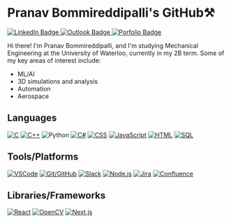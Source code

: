 
# Pranav Bommireddipalli's GitHub⚒

<div id="badges">
  <a href="https://www.linkedin.com/in/pranavbommi/">
    <img src="https://img.shields.io/badge/LinkedIn-darkblue?style=for-the-badge&logo=linkedin&logoColor=white" alt="LinkedIn Badge"/>
  </a>
  <a href="mailto:pbommire@uwaterloo.ca">
    <img src="https://img.shields.io/badge/outlook-blue?style=for-the-badge&logo=microsoft outlook&logoColor=white" alt="Outlook Badge"/>
  </a>  
  <a href="https://www.pranavbommi.com" target="_blank">
    <img src="https://img.shields.io/badge/My Portfolio-red?style=for-the-badge&logo=webmoney&logoColor=white" alt="Porfolio Badge"/>
  </a>  
<div/>
  
Hi there! I'm Pranav Bommireddipalli, and I'm studying Mechanical Engineering at the University of Waterloo, currently in my 2B term. 
Some of my key areas of interest include:
- ML/AI
- 3D simulations and analysis
- Automation
- Aerospace

## Languages

[![C](https://img.shields.io/badge/C-blue?style=for-the-badge&logo=c)](https://en.wikipedia.org/wiki/C_(programming_language))
[![C++](https://img.shields.io/badge/C%2B%2B-yellow?style=for-the-badge&logo=c%2B%2B)](https://en.wikipedia.org/wiki/C%2B%2B)
![Python](https://img.shields.io/badge/python-3670A0?style=for-the-badge&logo=python&logoColor=ffdd54)
[![C#](https://img.shields.io/badge/C%23-green?style=for-the-badge&logo=c-sharp)](https://docs.microsoft.com/en-us/dotnet/csharp/)
[![CSS](https://img.shields.io/badge/CSS-purple?style=for-the-badge&logo=css3)](https://developer.mozilla.org/en-US/docs/Web/CSS)
[![JavaScript](https://img.shields.io/badge/JavaScript-yellow?style=for-the-badge&logo=javascript)](https://developer.mozilla.org/en-US/docs/Web/JavaScript)
[![HTML](https://img.shields.io/badge/HTML-orange?style=for-the-badge&logo=html5)](https://developer.mozilla.org/en-US/docs/Web/HTML)
[![SQL](https://img.shields.io/badge/SQL-blueviolet?style=for-the-badge&logo=postgresql)](https://www.postgresql.org/)

## Tools/Platforms

[![VSCode](https://img.shields.io/badge/VSCode-blue?style=for-the-badge&logo=visual-studio-code)](https://code.visualstudio.com/)
[![Git/GitHub](https://img.shields.io/badge/Git%2FGitHub-black?style=for-the-badge&logo=github)](https://github.com/)
[![Slack](https://img.shields.io/badge/Slack-purple?style=for-the-badge&logo=slack)](https://slack.com/)
[![Node.js](https://img.shields.io/badge/Node.js-green?style=for-the-badge&logo=node.js)](https://nodejs.org/)
[![Jira](https://img.shields.io/badge/Jira-blue?style=for-the-badge&logo=jira)](https://www.atlassian.com/software/jira)
[![Confluence](https://img.shields.io/badge/Confluence-blue?style=for-the-badge&logo=confluence)](https://www.atlassian.com/software/confluence)

## Libraries/Frameworks

[![React](https://img.shields.io/badge/React-blue?style=for-the-badge&logo=react)](https://reactjs.org/)
[![OpenCV](https://img.shields.io/badge/OpenCV-blue?style=for-the-badge&logo=opencv)](https://opencv.org/)
[![Next.js](https://img.shields.io/badge/NextJS-black?style=for-the-badge&logo=nextdotjs)](https://nextjs.org/)

